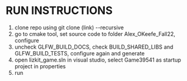 # RUN INSTRUCTIONS
1. clone repo using git clone (link) --recursive
2. go to cmake tool, set source code to folder Alex_OKeefe_Fall22, configure 
3. uncheck GLFW_BUILD_DOCS, check BUILD_SHARED_LIBS and GLFW_BUILD_TESTS, configure again and generate
4. open lizkit_game.sln in visual studio, select Game39541 as startup project in properties
5. run
